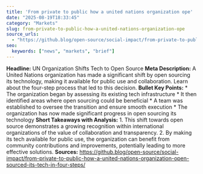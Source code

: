 ```yaml
---
title: 'From private to public how a united nations organization ope'
date: "2025-08-19T18:33:45"
category: "Markets"
slug: from-private-to-public-how-a-united-nations-organization-ope
source_urls:
  - "https://github.blog/open-source/social-impact/from-private-to-public-how-a-united-nations-organization-open-sourced-its-tech-in-four-steps/"
seo:
  keywords: ["news", "markets", "brief"]
---
```

**Headline:** UN Organization Shifts Tech to Open Source  **Meta Description:** A United Nations organization has made a significant shift by open sourcing its technology, making it available for public use and collaboration. Learn about the four-step process that led to this decision.  **Bullet Key Points:**  * The organization began by assessing its existing tech infrastructure * It then identified areas where open sourcing could be beneficial * A team was established to oversee the transition and ensure smooth execution * The organization has now made significant progress in open sourcing its technology  **Short Takeaways with Analysis:**  1. This shift towards open source demonstrates a growing recognition within international organizations of the value of collaboration and transparency. 2. By making its tech available for public use, the organization can benefit from community contributions and improvements, potentially leading to more effective solutions.  **Sources:**  https://github.blog/open-source/social-impact/from-private-to-public-how-a-united-nations-organization-open-sourced-its-tech-in-four-steps/ 
